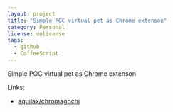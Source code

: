 ```yaml
---
layout: project
title: "Simple POC virtual pet as Chrome extenson"
category: Personal
license: unlicense
tags:
  - github
  - CoffeeScript
---
```


Simple POC virtual pet as Chrome extenson

Links:


* [aquilax/chromagochi](https://github.com/aquilax/chromagochi)
